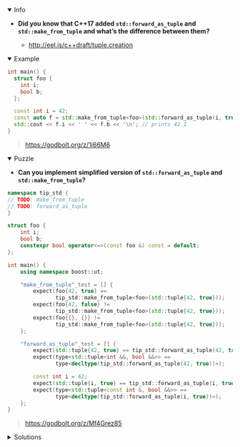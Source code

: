 <details open><summary>Info</summary><p>

* **Did you know that C++17 added `std::forward_as_tuple` and `std::make_from_tuple` and what’s the difference between them?**

  * http://eel.is/c++draft/tuple.creation

</p></details><details open><summary>Example</summary><p>

```cpp
int main() {
  struct foo {
    int i;
    bool b;
  };

  const int i = 42;
  const auto f = std::make_from_tuple<foo>(std::forward_as_tuple(i, true));
  std::cout << f.i << ' ' << f.b << '\n'; // prints 42 1
}
```

> https://godbolt.org/z/1i66M6

</p></details><details open><summary>Puzzle</summary><p>

* **Can you implement simplified version of `std::forward_as_tuple` and `std::make_from_tuple`?**

```cpp
namespace tip_std {
// TODO: make_from_tuple
// TODO: forward_as_tuple
}

struct foo {
    int i;
    bool b;
    constexpr bool operator<=>(const foo &) const = default;
};

int main() {
    using namespace boost::ut;

    "make_from_tuple"_test = [] {
        expect(foo{42, true} ==
               tip_std::make_from_tuple<foo>(std::tuple{42, true}));
        expect(foo{42, false} !=
               tip_std::make_from_tuple<foo>(std::tuple{42, true}));
        expect(foo{{}, {}} !=
               tip_std::make_from_tuple<foo>(std::tuple{42, true}));
    };

    "forward_as_tuple"_test = [] {
        expect(std::tuple{42, true} == tip_std::forward_as_tuple(42, true));
        expect(type<std::tuple<int &&, bool &&>> ==
               type<decltype(tip_std::forward_as_tuple(42, true))>);

        const int i = 42;
        expect(std::tuple{i, true} == tip_std::forward_as_tuple(i, true));
        expect(type<std::tuple<const int &, bool &&>> ==
               type<decltype(tip_std::forward_as_tuple(i, true))>);
    };
}
```

> https://godbolt.org/z/Mf4Grez85

</p></details><details><summary>Solutions</summary><p>

 ```cpp
namespace tip_std {
    namespace impl {
        template <class T, size_t... I>
        constexpr auto make_from_tuple(auto &&tuple, std::index_sequence<I...>) {
            return T{std::move(std::get<I>(tuple))...};
        }
    }  // namespace impl
    template <class T>
    constexpr auto make_from_tuple(auto &&tuple) -> T {
        using tuple_base_t = typename std::remove_cvref_t<decltype(tuple)>;
        return impl::make_from_tuple<T>(
            std::forward<decltype(tuple)>(tuple),
            std::make_index_sequence<std::tuple_size_v<tuple_base_t>>{});
    }
    auto forward_as_tuple(auto &&...args) {
        return std::tuple<decltype(args)...>{std::forward<decltype(args)>(args)...};
    }
}  // namespace tip_std
```
 > https://godbolt.org/z/3qrcjd1Yd
 
  ```cpp
  namespace tip_std {
       template<typename T, typename... Ts>
       constexpr auto make_from_tuple(std::tuple<Ts...>&& tup) -> T
       {
              return [=]<std::size_t... indexes>(std::index_sequence<indexes...>)
              {
                     return T{std::move(std::get<indexes>(tup))...};
              }(std::make_index_sequence<sizeof...(Ts)>{});
       }

       constexpr auto forward_as_tuple(auto&&... to_tuple) 
       {
           return std::tuple<decltype(to_tuple)...>{std::forward<decltype(to_tuple)>(to_tuple)...};
       }
} // namespace tip_std
  ```
 > https://godbolt.org/z/zfqMs44so
 
</p></details>
